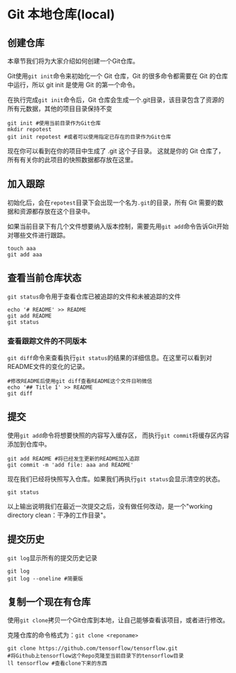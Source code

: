 # Git 本地仓库(local)

## 创建仓库
本章节我们将为大家介绍如何创建一个Git仓库。

Git使用`git init`命令来初始化一个 Git 仓库，Git 的很多命令都需要在 Git 的仓库中运行，所以 git init 是使用 Git 的第一个命令。

在执行完成`git init`命令后，Git 仓库会生成一个.git目录，该目录包含了资源的所有元数据，其他的项目目录保持不变

```shell
git init #使用当前目录作为Git仓库
mkdir repotest
git init repotest #或者可以使用指定已存在的目录作为Git仓库
```

现在你可以看到在你的项目中生成了 .git 这个子目录。 这就是你的 Git 仓库了，所有有关你的此项目的快照数据都存放在这里。

## 加入跟踪
初始化后，会在`repotest`目录下会出现一个名为`.git`的目录，所有 Git 需要的数据和资源都存放在这个目录中。

如果当前目录下有几个文件想要纳入版本控制，需要先用`git add`命令告诉Git开始对哪些文件进行跟踪。
```shell
touch aaa 
git add aaa
```
## 查看当前仓库状态
`git status`命令用于查看仓库已被追踪的文件和未被追踪的文件
```shell
echo '# README' >> README
git add README 
git status 
```
### 查看跟踪文件的不同版本
`git diff`命令来查看执行`git status`的结果的详细信息。在这里可以看到对README文件的变化的记录。
```shell
#修改README后使用git diff查看README这个文件日哟微信
echo '## Title 1' >> README
git diff
```

## 提交
使用`git add`命令将想要快照的内容写入缓存区， 而执行`git commit`将缓存区内容添加到仓库中。
```shell
git add README #将已经发生更新的README加入追踪
git commit -m 'add file: aaa and README'
```
现在我们已经将快照写入仓库。如果我们再执行`git status`会显示清空的状态。
```shell
git status
```
以上输出说明我们在最近一次提交之后，没有做任何改动，是一个"working directory clean：干净的工作目录"。

## 提交历史
`git log`显示所有的提交历史记录
```shell
git log
git log --oneline #简要版
```
## 复制一个现在有仓库
使用`git clone`拷贝一个Git仓库到本地，让自己能够查看该项目，或者进行修改。

克隆仓库的命令格式为：`git clone <reponame>`
```shell
git clone https://github.com/tensorflow/tensorflow.git
#将Github上tensorflow这个Repo克隆至当前目录下的tensorflow目录
ll tensorflow #查看clone下来的东西
```